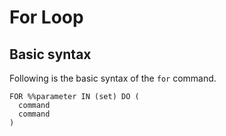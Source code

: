 # For Loop
## Basic syntax
Following is the basic syntax of the `for` command.
```
FOR %%parameter IN (set) DO (
  command
  command
)
```
